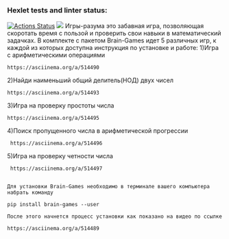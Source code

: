 ### Hexlet tests and linter status:
[![Actions Status](https://github.com/Makeev095/python-project-lvl1/workflows/hexlet-check/badge.svg)](https://github.com/Makeev095/python-project-lvl1/actions)
<a href="https://codeclimate.com/github/Makeev095/python-project-lvl1/maintainability"><img src="https://api.codeclimate.com/v1/badges/5f6674cf2a85a4465c3f/maintainability" /></a>
    Игры-разума это забавная игра, позволяющая скоротать время с пользой и проверить свои навыки в математический задачках. В комплекте с пакетом Brain-Games идет 5 различных игр, к каждой из которых доступна инструкция по установке и работе:
1)Игра с арифметическими операциями

    https://asciinema.org/a/514490

2)Найди наименьший общий делитель(НОД) двух чисел

    https://asciinema.org/a/514493

3)Игра на проверку простоты числа

    https://asciinema.org/a/514495

4)Поиск пропущенного числа в арифметической прогрессии

     https://asciinema.org/a/514496

5)Игра на проверку четности числа

     https://asciinema.org/a/514497


    Для установки Brain-Games необходимо в терминале вашего компьютера набрать команду

    pip install brain-games --user

    После этого начнется процесс установки как показано на видео по ссылке

    https://asciinema.org/a/514489
